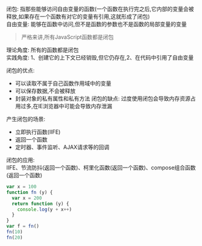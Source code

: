 闭包: 指那些能够访问自由变量的函数(一个函数在执行完之后,它内部的变量会被释放,如果存在一个函数有对它的变量有引用,这就形成了闭包)  
自由变量: 能够在函数中访问,但不是函数的参数也不是函数的局部变量的变量  
> 严格来讲,所有JavaScript函数都是闭包

理论角度: 所有的函数都是闭包  
实践角度: 1、创建它的上下文已经销毁,但它仍存在,2、在代码中引用了自由变量

闭包的优点:  
- 可以读取不属于自己函数作用域中的变量
- 可以保存数据,不会被释放
- 封装对象的私有属性和私有方法
闭包的缺点: 过度使用闭包会导致内存资源占用过多,在IE浏览器中可能会导致内存泄漏

产生闭包的场景:
- 立即执行函数(IIFE)
- 返回一个函数
- 定时器、事件监听、AJAX请求等的回调

闭包的应用:  
IIFE、节流防抖(返回一个函数)、柯里化函数(返回一个函数)、compose组合函数(返回一个函数)
```js
var x = 100
function fn (y) {
  var x = 200
  return function (y) {
    console.log(y + x++)
  }
}
var f = fn()
fn(10)
fn(20)
```
